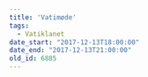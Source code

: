 ```yaml
---
title: 'Vatimøde'
tags:
  - Vatiklanet
date_start: "2017-12-13T18:00:00"
date_end: "2017-12-13T21:00:00"
old_id: 6885
---
```


